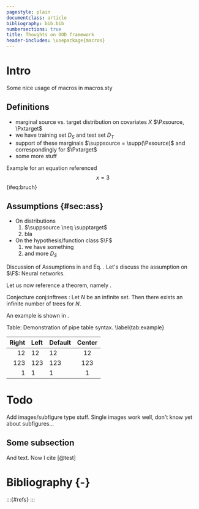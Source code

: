 ```yaml
---
pagestyle: plain
documentclass: article
bibliography: bib.bib
numbersections: true
title: Thoughts on OOD framework
header-includes: \usepackage{macros}
---
```




# Intro

Some nice usage of macros in macros.sty

## Definitions

- marginal source vs. target distribution on covariates $X$ $\Pxsource, \Pxtarget$
- we have training set $D_S$ and test set $D_T$
- support of these marginals $\suppsource = \supp(\Pxsource)$ and correspondingly for $\Pxtarget$
- some more stuff

Example for an equation referenced
$$ x = 3$$ {#eq:bruch}

## Assumptions {#sec:ass}

- On distributions
  1. $\suppsource \neq \supptarget$
  2. bla
- On the hypothesis/function class $\F$
  1. we have something
  2. and more $D_S$

Discussion of Assumptions in [](#sec:ass) and Eq. [](#eq:bruch).
Let's discuss the assumption on $\F$: Neural networks.


Let us now reference a theorem, namely [](#conj:inftrees).

Conjecture conj:inftrees
: Let $N$ be an infinite set.
  Then there exists an infinite number of trees for $N$.

An example is shown in [](#tab:example).

Table: Demonstration of pipe table syntax.
  \label{tab:example}

| Right | Left | Default | Center |
|------:|:-----|---------|:------:|
|   12  |  12  |    12   |    12  |
|  123  |  123 |   123   |   123  |
|    1  |    1 |     1   |     1  |


# Todo

Add images/subfigure type stuff. Single images work well, don't know yet about subfigures...

## Some subsection
And text. Now I cite [@test]

# Bibliography {-}
:::{#refs}
:::
